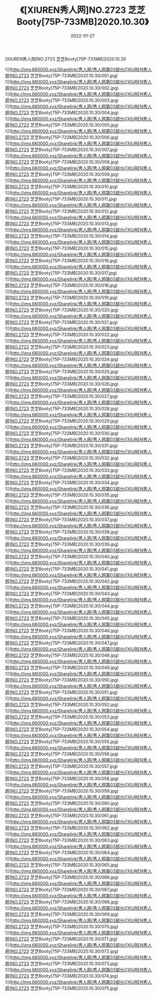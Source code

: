 ﻿---
layout: post
title:  《[XIUREN秀人网]NO.2723 芝芝Booty[75P-733MB]2020.10.30》
date:   2022-01-27
img: http://img.660000.xyz/Sharelink/秀人网/秀人网第03部分/[XIUREN秀人网]NO.2723 芝芝Booty[75P-733MB]2020.10.30/000.jpg
categories: [美女, 清纯, 唯美]
---

[XIUREN秀人网]NO.2723 芝芝Booty[75P-733MB]2020.10.30

 ![](http://img.660000.xyz/Sharelink/秀人网/秀人网第03部分/[XIUREN秀人网]NO.2723 芝芝Booty[75P-733MB]2020.10.30/001.jpg) <br>![](http://img.660000.xyz/Sharelink/秀人网/秀人网第03部分/[XIUREN秀人网]NO.2723 芝芝Booty[75P-733MB]2020.10.30/002.jpg) <br>![](http://img.660000.xyz/Sharelink/秀人网/秀人网第03部分/[XIUREN秀人网]NO.2723 芝芝Booty[75P-733MB]2020.10.30/003.jpg) <br>![](http://img.660000.xyz/Sharelink/秀人网/秀人网第03部分/[XIUREN秀人网]NO.2723 芝芝Booty[75P-733MB]2020.10.30/004.jpg) <br>![](http://img.660000.xyz/Sharelink/秀人网/秀人网第03部分/[XIUREN秀人网]NO.2723 芝芝Booty[75P-733MB]2020.10.30/005.jpg) <br>![](http://img.660000.xyz/Sharelink/秀人网/秀人网第03部分/[XIUREN秀人网]NO.2723 芝芝Booty[75P-733MB]2020.10.30/006.jpg) <br>![](http://img.660000.xyz/Sharelink/秀人网/秀人网第03部分/[XIUREN秀人网]NO.2723 芝芝Booty[75P-733MB]2020.10.30/007.jpg) <br>![](http://img.660000.xyz/Sharelink/秀人网/秀人网第03部分/[XIUREN秀人网]NO.2723 芝芝Booty[75P-733MB]2020.10.30/008.jpg) <br>![](http://img.660000.xyz/Sharelink/秀人网/秀人网第03部分/[XIUREN秀人网]NO.2723 芝芝Booty[75P-733MB]2020.10.30/009.jpg) <br>![](http://img.660000.xyz/Sharelink/秀人网/秀人网第03部分/[XIUREN秀人网]NO.2723 芝芝Booty[75P-733MB]2020.10.30/010.jpg) <br>![](http://img.660000.xyz/Sharelink/秀人网/秀人网第03部分/[XIUREN秀人网]NO.2723 芝芝Booty[75P-733MB]2020.10.30/011.jpg) <br>![](http://img.660000.xyz/Sharelink/秀人网/秀人网第03部分/[XIUREN秀人网]NO.2723 芝芝Booty[75P-733MB]2020.10.30/012.jpg) <br>![](http://img.660000.xyz/Sharelink/秀人网/秀人网第03部分/[XIUREN秀人网]NO.2723 芝芝Booty[75P-733MB]2020.10.30/013.jpg) <br>![](http://img.660000.xyz/Sharelink/秀人网/秀人网第03部分/[XIUREN秀人网]NO.2723 芝芝Booty[75P-733MB]2020.10.30/014.jpg) <br>![](http://img.660000.xyz/Sharelink/秀人网/秀人网第03部分/[XIUREN秀人网]NO.2723 芝芝Booty[75P-733MB]2020.10.30/015.jpg) <br>![](http://img.660000.xyz/Sharelink/秀人网/秀人网第03部分/[XIUREN秀人网]NO.2723 芝芝Booty[75P-733MB]2020.10.30/016.jpg) <br>![](http://img.660000.xyz/Sharelink/秀人网/秀人网第03部分/[XIUREN秀人网]NO.2723 芝芝Booty[75P-733MB]2020.10.30/017.jpg) <br>![](http://img.660000.xyz/Sharelink/秀人网/秀人网第03部分/[XIUREN秀人网]NO.2723 芝芝Booty[75P-733MB]2020.10.30/018.jpg) <br>![](http://img.660000.xyz/Sharelink/秀人网/秀人网第03部分/[XIUREN秀人网]NO.2723 芝芝Booty[75P-733MB]2020.10.30/019.jpg) <br>![](http://img.660000.xyz/Sharelink/秀人网/秀人网第03部分/[XIUREN秀人网]NO.2723 芝芝Booty[75P-733MB]2020.10.30/020.jpg) <br>![](http://img.660000.xyz/Sharelink/秀人网/秀人网第03部分/[XIUREN秀人网]NO.2723 芝芝Booty[75P-733MB]2020.10.30/021.jpg) <br>![](http://img.660000.xyz/Sharelink/秀人网/秀人网第03部分/[XIUREN秀人网]NO.2723 芝芝Booty[75P-733MB]2020.10.30/022.jpg) <br>![](http://img.660000.xyz/Sharelink/秀人网/秀人网第03部分/[XIUREN秀人网]NO.2723 芝芝Booty[75P-733MB]2020.10.30/023.jpg) <br>![](http://img.660000.xyz/Sharelink/秀人网/秀人网第03部分/[XIUREN秀人网]NO.2723 芝芝Booty[75P-733MB]2020.10.30/024.jpg) <br>![](http://img.660000.xyz/Sharelink/秀人网/秀人网第03部分/[XIUREN秀人网]NO.2723 芝芝Booty[75P-733MB]2020.10.30/025.jpg) <br>![](http://img.660000.xyz/Sharelink/秀人网/秀人网第03部分/[XIUREN秀人网]NO.2723 芝芝Booty[75P-733MB]2020.10.30/026.jpg) <br>![](http://img.660000.xyz/Sharelink/秀人网/秀人网第03部分/[XIUREN秀人网]NO.2723 芝芝Booty[75P-733MB]2020.10.30/027.jpg) <br>![](http://img.660000.xyz/Sharelink/秀人网/秀人网第03部分/[XIUREN秀人网]NO.2723 芝芝Booty[75P-733MB]2020.10.30/028.jpg) <br>![](http://img.660000.xyz/Sharelink/秀人网/秀人网第03部分/[XIUREN秀人网]NO.2723 芝芝Booty[75P-733MB]2020.10.30/029.jpg) <br>![](http://img.660000.xyz/Sharelink/秀人网/秀人网第03部分/[XIUREN秀人网]NO.2723 芝芝Booty[75P-733MB]2020.10.30/030.jpg) <br>![](http://img.660000.xyz/Sharelink/秀人网/秀人网第03部分/[XIUREN秀人网]NO.2723 芝芝Booty[75P-733MB]2020.10.30/031.jpg) <br>![](http://img.660000.xyz/Sharelink/秀人网/秀人网第03部分/[XIUREN秀人网]NO.2723 芝芝Booty[75P-733MB]2020.10.30/032.jpg) <br>![](http://img.660000.xyz/Sharelink/秀人网/秀人网第03部分/[XIUREN秀人网]NO.2723 芝芝Booty[75P-733MB]2020.10.30/033.jpg) <br>![](http://img.660000.xyz/Sharelink/秀人网/秀人网第03部分/[XIUREN秀人网]NO.2723 芝芝Booty[75P-733MB]2020.10.30/034.jpg) <br>![](http://img.660000.xyz/Sharelink/秀人网/秀人网第03部分/[XIUREN秀人网]NO.2723 芝芝Booty[75P-733MB]2020.10.30/035.jpg) <br>![](http://img.660000.xyz/Sharelink/秀人网/秀人网第03部分/[XIUREN秀人网]NO.2723 芝芝Booty[75P-733MB]2020.10.30/036.jpg) <br>![](http://img.660000.xyz/Sharelink/秀人网/秀人网第03部分/[XIUREN秀人网]NO.2723 芝芝Booty[75P-733MB]2020.10.30/037.jpg) <br>![](http://img.660000.xyz/Sharelink/秀人网/秀人网第03部分/[XIUREN秀人网]NO.2723 芝芝Booty[75P-733MB]2020.10.30/038.jpg) <br>![](http://img.660000.xyz/Sharelink/秀人网/秀人网第03部分/[XIUREN秀人网]NO.2723 芝芝Booty[75P-733MB]2020.10.30/039.jpg) <br>![](http://img.660000.xyz/Sharelink/秀人网/秀人网第03部分/[XIUREN秀人网]NO.2723 芝芝Booty[75P-733MB]2020.10.30/040.jpg) <br>![](http://img.660000.xyz/Sharelink/秀人网/秀人网第03部分/[XIUREN秀人网]NO.2723 芝芝Booty[75P-733MB]2020.10.30/041.jpg) <br>![](http://img.660000.xyz/Sharelink/秀人网/秀人网第03部分/[XIUREN秀人网]NO.2723 芝芝Booty[75P-733MB]2020.10.30/042.jpg) <br>![](http://img.660000.xyz/Sharelink/秀人网/秀人网第03部分/[XIUREN秀人网]NO.2723 芝芝Booty[75P-733MB]2020.10.30/043.jpg) <br>![](http://img.660000.xyz/Sharelink/秀人网/秀人网第03部分/[XIUREN秀人网]NO.2723 芝芝Booty[75P-733MB]2020.10.30/044.jpg) <br>![](http://img.660000.xyz/Sharelink/秀人网/秀人网第03部分/[XIUREN秀人网]NO.2723 芝芝Booty[75P-733MB]2020.10.30/045.jpg) <br>![](http://img.660000.xyz/Sharelink/秀人网/秀人网第03部分/[XIUREN秀人网]NO.2723 芝芝Booty[75P-733MB]2020.10.30/046.jpg) <br>![](http://img.660000.xyz/Sharelink/秀人网/秀人网第03部分/[XIUREN秀人网]NO.2723 芝芝Booty[75P-733MB]2020.10.30/047.jpg) <br>![](http://img.660000.xyz/Sharelink/秀人网/秀人网第03部分/[XIUREN秀人网]NO.2723 芝芝Booty[75P-733MB]2020.10.30/048.jpg) <br>![](http://img.660000.xyz/Sharelink/秀人网/秀人网第03部分/[XIUREN秀人网]NO.2723 芝芝Booty[75P-733MB]2020.10.30/049.jpg) <br>![](http://img.660000.xyz/Sharelink/秀人网/秀人网第03部分/[XIUREN秀人网]NO.2723 芝芝Booty[75P-733MB]2020.10.30/050.jpg) <br>![](http://img.660000.xyz/Sharelink/秀人网/秀人网第03部分/[XIUREN秀人网]NO.2723 芝芝Booty[75P-733MB]2020.10.30/051.jpg) <br>![](http://img.660000.xyz/Sharelink/秀人网/秀人网第03部分/[XIUREN秀人网]NO.2723 芝芝Booty[75P-733MB]2020.10.30/052.jpg) <br>![](http://img.660000.xyz/Sharelink/秀人网/秀人网第03部分/[XIUREN秀人网]NO.2723 芝芝Booty[75P-733MB]2020.10.30/053.jpg) <br>![](http://img.660000.xyz/Sharelink/秀人网/秀人网第03部分/[XIUREN秀人网]NO.2723 芝芝Booty[75P-733MB]2020.10.30/054.jpg) <br>![](http://img.660000.xyz/Sharelink/秀人网/秀人网第03部分/[XIUREN秀人网]NO.2723 芝芝Booty[75P-733MB]2020.10.30/055.jpg) <br>![](http://img.660000.xyz/Sharelink/秀人网/秀人网第03部分/[XIUREN秀人网]NO.2723 芝芝Booty[75P-733MB]2020.10.30/056.jpg) <br>![](http://img.660000.xyz/Sharelink/秀人网/秀人网第03部分/[XIUREN秀人网]NO.2723 芝芝Booty[75P-733MB]2020.10.30/057.jpg) <br>![](http://img.660000.xyz/Sharelink/秀人网/秀人网第03部分/[XIUREN秀人网]NO.2723 芝芝Booty[75P-733MB]2020.10.30/058.jpg) <br>![](http://img.660000.xyz/Sharelink/秀人网/秀人网第03部分/[XIUREN秀人网]NO.2723 芝芝Booty[75P-733MB]2020.10.30/059.jpg) <br>![](http://img.660000.xyz/Sharelink/秀人网/秀人网第03部分/[XIUREN秀人网]NO.2723 芝芝Booty[75P-733MB]2020.10.30/060.jpg) <br>![](http://img.660000.xyz/Sharelink/秀人网/秀人网第03部分/[XIUREN秀人网]NO.2723 芝芝Booty[75P-733MB]2020.10.30/061.jpg) <br>![](http://img.660000.xyz/Sharelink/秀人网/秀人网第03部分/[XIUREN秀人网]NO.2723 芝芝Booty[75P-733MB]2020.10.30/062.jpg) <br>![](http://img.660000.xyz/Sharelink/秀人网/秀人网第03部分/[XIUREN秀人网]NO.2723 芝芝Booty[75P-733MB]2020.10.30/063.jpg) <br>![](http://img.660000.xyz/Sharelink/秀人网/秀人网第03部分/[XIUREN秀人网]NO.2723 芝芝Booty[75P-733MB]2020.10.30/064.jpg) <br>![](http://img.660000.xyz/Sharelink/秀人网/秀人网第03部分/[XIUREN秀人网]NO.2723 芝芝Booty[75P-733MB]2020.10.30/065.jpg) <br>![](http://img.660000.xyz/Sharelink/秀人网/秀人网第03部分/[XIUREN秀人网]NO.2723 芝芝Booty[75P-733MB]2020.10.30/066.jpg) <br>![](http://img.660000.xyz/Sharelink/秀人网/秀人网第03部分/[XIUREN秀人网]NO.2723 芝芝Booty[75P-733MB]2020.10.30/067.jpg) <br>![](http://img.660000.xyz/Sharelink/秀人网/秀人网第03部分/[XIUREN秀人网]NO.2723 芝芝Booty[75P-733MB]2020.10.30/068.jpg) <br>![](http://img.660000.xyz/Sharelink/秀人网/秀人网第03部分/[XIUREN秀人网]NO.2723 芝芝Booty[75P-733MB]2020.10.30/069.jpg) <br>![](http://img.660000.xyz/Sharelink/秀人网/秀人网第03部分/[XIUREN秀人网]NO.2723 芝芝Booty[75P-733MB]2020.10.30/070.jpg) <br>![](http://img.660000.xyz/Sharelink/秀人网/秀人网第03部分/[XIUREN秀人网]NO.2723 芝芝Booty[75P-733MB]2020.10.30/071.jpg) <br>![](http://img.660000.xyz/Sharelink/秀人网/秀人网第03部分/[XIUREN秀人网]NO.2723 芝芝Booty[75P-733MB]2020.10.30/072.jpg) <br>![](http://img.660000.xyz/Sharelink/秀人网/秀人网第03部分/[XIUREN秀人网]NO.2723 芝芝Booty[75P-733MB]2020.10.30/073.jpg) <br>![](http://img.660000.xyz/Sharelink/秀人网/秀人网第03部分/[XIUREN秀人网]NO.2723 芝芝Booty[75P-733MB]2020.10.30/074.jpg) <br>![](http://img.660000.xyz/Sharelink/秀人网/秀人网第03部分/[XIUREN秀人网]NO.2723 芝芝Booty[75P-733MB]2020.10.30/075.jpg) <br>